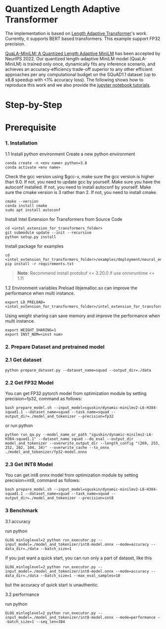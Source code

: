 # Quantized Length Adaptive Transformer

The implementation is based on [Length Adaptive Transformer](https://github.com/clovaai/length-adaptive-transformer)'s work.
Currently, it supports BERT based transformers.
This example support FP32 precision.

[QuaLA-MiniLM: A Quantized Length Adaptive MiniLM](https://arxiv.org/abs/2210.17114) has been accepted by NeurIPS 2022. Our quantized length-adaptive MiniLM model (QuaLA-MiniLM) is trained only once, dynamically fits any inference scenario, and achieves an accuracy-efficiency trade-off superior to any other efficient approaches per any computational budget on the SQuAD1.1 dataset (up to x8.8 speedup with <1% accuracy loss). The following shows how to reproduce this work and we also provide the [jupyter notebook tutorials](../../../../../../docs/tutorials/pytorch/question-answering/Dynamic_MiniLM_SQuAD.ipynb).


# Step-by-Step

# Prerequisite

### 1. Installation
1.1 Install python environment
Create a new python environment
```shell
conda create -n <env name> python=3.8
conda activate <env name>
```
Check the gcc version using $gcc-v, make sure the gcc version is higher than 9.0.
If not, you need to update gcc by yourself.
Make sure you have the autoconf installed.
If not, you need to install autoconf by yourself.
Make sure the cmake version is 3 rather than 2.
If not, you need to install cmake.
```shell
cmake --version
conda install cmake
sudo apt install autoconf
```
Install Intel Extension for Transformers from Source Code
```shell
cd <intel_extension_for_transformers_folder>
git submodule update --init --recursive
python setup.py install
```
Install package for examples
```shell
cd <intel_extension_for_transformers_folder>/examples/deployment/neural_engine/squad/length_adaptive_transformer
pip install -r requirements.txt
```
>**Note**: Recommend install protobuf <= 3.20.0 if use onnxruntime <= 1.11


1.2 Environment variables Preload libjemalloc.so can improve the performance when multi instance.
```
export LD_PRELOAD=<intel_extension_for_transformers_folder>/intel_extension_for_transformers/backends/neural_engine/executor/third_party/jemalloc/lib/libjemalloc.so
```
Using weight sharing can save memory and improve the performance when multi instance.
```
export WEIGHT_SHARING=1
export INST_NUM=<inst num>
```
### 2. Prepare Dataset and pretrained model

### 2.1 Get dataset

```shell
python prepare_dataset.py --dataset_name=squad --output_dir=./data
```

### 2.2 Get FP32 Model
You can get FP32 pytorch model from optimization module by setting precision=fp32, command as follows:
```shell
bash prepare_model.sh --input_model=sguskin/dynamic-minilmv2-L6-H384-squad1.1 --dataset_name=squad --task_name=squad --output_dir=./model_and_tokenizer --precision=fp32
```
or run python
```shell
python run_qa.py --model_name_or_path "sguskin/dynamic-minilmv2-L6-H384-squad1.1" --dataset_name squad --do_eval --output_dir model_and_tokenizer --overwrite_output_dir --length_config "(269, 253, 252, 202, 104, 34)" --overwrite_cache --to_onnx ./model_and_tokenizer/fp32-model.onnx
```

### 2.3 Get INT8 Model
You can get int8 onnx model from optimization module by setting precision=int8, command as follows:
```shell
bash prepare_model.sh --input_model=sguskin/dynamic-minilmv2-L6-H384-squad1.1 --dataset_name=squad --task_name=squad --output_dir=./model_and_tokenizer --precision=int8
```

### 3 Benchmark
  3.1 accuracy

  run python
  ```shell
  GLOG_minloglevel=2 python run_executor.py --input_model=./model_and_tokenizer/int8-model.onnx --mode=accuracy --data_dir=./data --batch_size=1
  ```
  if you just want a quick start, you can run only a part of dataset, like this
  ```shell
  GLOG_minloglevel=2 python run_executor.py --input_model=./model_and_tokenizer/int8-model.onnx --mode=accuracy --data_dir=./data --batch_size=1 --max_eval_samples=10
  ```
  but the accuracy of quick start is unauthentic.

  3.2 performance

  run python
  ```shell
  GLOG_minloglevel=2 python run_executor.py --input_model=./model_and_tokenizer/int8-model.onnx --mode=performance --batch_size=1 --seq_len=384
  ```